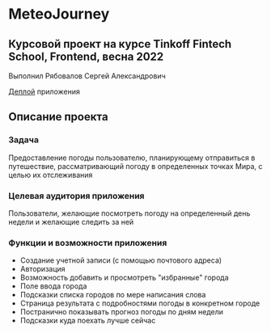 # MeteoJourney

## Курсовой проект на курсе Tinkoff Fintech School, Frontend, весна 2022

Выполнил Рябовалов Сергей Александрович

[Деплой](https://meteo-journey.web.app/) приложения

## Описание проекта

### Задача

Предоставление погоды пользователю, планирующему отправиться в путешествие, рассматривающий погоду в определенных точках Мира, с целью их отслеживания

### Целевая аудитория приложения

Пользователи, желающие посмотреть погоду на определенный день недели и желающие следить за ней

### Функции и возможности приложения

- Создание учетной записи (с помощью почтового адреса)
- Авторизация
- Возможность добавить и просмотреть "избранные" города
- Поле ввода города
- Подсказки списка городов по мере написания слова
- Страница результата с подробностями погоды в конкретном городе
- Постранично показывать прогноз погоды по дням недели
- Подсказки куда поехать лучше сейчас
